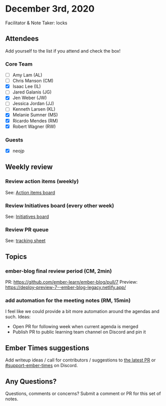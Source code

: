 
# December 3rd, 2020

Facilitator & Note Taker: locks

## Attendees

Add yourself to the list if you attend and check the box!

### Core Team
- [ ] Amy Lam (AL)
- [ ] Chris Manson (CM)
- [x] Isaac Lee (IL)
- [ ] Jared Galanis (JG)
- [x] Jen Weber (JW)
- [ ] Jessica Jordan (JJ)
- [ ] Kenneth Larsen (KL)
- [x] Melanie Sumner (MS)
- [x] Ricardo Mendes (RM)
- [x] Robert Wagner (RW)

### Guests
- [x] neojp

## Weekly review

### Review action items (weekly)
See: [Action items board](https://github.com/orgs/ember-learn/projects/47)

### Review Initiatives board (every other week)
See: [Initiatives board](https://github.com/orgs/ember-learn/projects/33)

### Review PR queue
See: [tracking sheet](https://docs.google.com/spreadsheets/d/1sPyN9z9wZMpTNwqCfa6R9QSPZkIW4iQd-H4gZC7ILLk/edit#gid=2035777454)

## Topics

<!-- If you would like to add a topic to the agenda please add a suggestion to the PR using the following format: -->
<!-- ### Your topic (INITIALS, expected duration in minutes) -->
<!-- replace with topic -->
<!-- replace with topic -->
<!-- replace with topic -->
<!-- replace with topic -->
<!-- replace with topic -->

### ember-blog final review period (CM, 2min)
PR: https://github.com/ember-learn/ember-blog/pull/7
Preview: https://deploy-preview-7--ember-blog-legacy.netlify.app/

### add automation for the meeting notes (RM, 15min)
I feel like we could provide a bit more automation around the agendas and such.
Ideas:
- Open PR for following week when current agenda is merged
- Publish PR to public learning team channel on Discord and pin it

## Ember Times suggestions
Add writeup ideas / call for contributors / suggestions to [the latest PR](https://github.com/ember-learn/ember-blog/pulls?q=is%3Aopen+is%3Apr+label%3A%22%F0%9F%97%9E+embertimes%22%20or%20#support-ember-times) or [#support-ember-times](https://discordapp.com/channels/480462759797063690/485450546887786506) on Discord.

## Any Questions?
Questions, comments or concerns? Submit a comment or PR for this set of notes.
